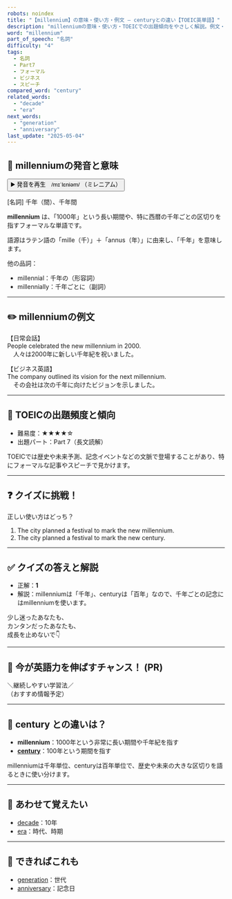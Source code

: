 ```yaml
---
robots: noindex
title: "【millennium】の意味・使い方・例文 ― centuryとの違い【TOEIC英単語】"
description: "millenniumの意味・使い方・TOEICでの出題傾向をやさしく解説。例文・クイズ付きでcenturyとの違いもわかりやすく学べます。"
word: "millennium"
part_of_speech: "名詞"
difficulty: "4"
tags:
  - 名詞
  - Part7
  - フォーマル
  - ビジネス
  - スピーチ
compared_word: "century"
related_words:
  - "decade"
  - "era"
next_words:
  - "generation"
  - "anniversary"
last_update: "2025-05-04"
---
```


## 🔰 millenniumの発音と意味

<button class="play-audio" onclick="playTTS('millennium')">
  <span class="play-audio-main">
    ▶️ 発音を再生　/mɪˈlɛniəm/
  </span>
  <span class="play-audio-sub">
    （ミレニアム）
  </span>
</button>

[名詞] 千年（間）、千年間

**millennium** は、「1000年」という長い期間や、特に西暦の千年ごとの区切りを指すフォーマルな単語です。

語源はラテン語の「mille（千）」＋「annus（年）」に由来し、「千年」を意味します。

他の品詞：  
- millennial：千年の（形容詞）
- millennially：千年ごとに（副詞）

---

## ✏️ millenniumの例文

【日常会話】  
People celebrated the new millennium in 2000.  
　人々は2000年に新しい千年紀を祝いました。

【ビジネス英語】  
The company outlined its vision for the next millennium.  
　その会社は次の千年に向けたビジョンを示しました。

---

## 🎯 TOEICの出題頻度と傾向

- 難易度：★★★★☆
- 出題パート：Part 7（長文読解）

TOEICでは歴史や未来予測、記念イベントなどの文脈で登場することがあり、特にフォーマルな記事やスピーチで見かけます。

---

## ❓ クイズに挑戦！

正しい使い方はどっち？

1. The city planned a festival to mark the new millennium.  
2. The city planned a festival to mark the new century.

---

## ✅ クイズの答えと解説

- 正解：**1**
- 解説：millenniumは「千年」、centuryは「百年」なので、千年ごとの記念にはmillenniumを使います。

少し迷ったあなたも、  
カンタンだったあなたも、  
成長を止めないで👇️

---

## 🚀 今が英語力を伸ばすチャンス！ (PR)

<div class="info-center">
＼継続しやすい学習法／<br>  
（おすすめ情報予定）
</div>

---

## 🤔  century との違いは？

- **millennium**：1000年という非常に長い期間や千年紀を指す
- **[century](/word/century/)**：100年という期間を指す

millenniumは千年単位、centuryは百年単位で、歴史や未来の大きな区切りを語るときに使い分けます。

---

## 🧩 あわせて覚えたい

- [decade](/word/decade/)：10年
- [era](/word/era/)：時代、時期

---

## 📖 できればこれも

- [generation](/word/generation/)：世代
- [anniversary](/word/anniversary/)：記念日

<!-- cvid: aid22_bid09 -->
